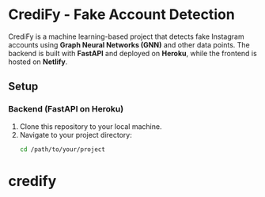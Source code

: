 # CrediFy - Fake Account Detection

CrediFy is a machine learning-based project that detects fake Instagram accounts using **Graph Neural Networks (GNN)** and other data points. The backend is built with **FastAPI** and deployed on **Heroku**, while the frontend is hosted on **Netlify**.

## Setup

### Backend (FastAPI on Heroku)
1. Clone this repository to your local machine.
2. Navigate to your project directory:
   ```bash
   cd /path/to/your/project
# credify
